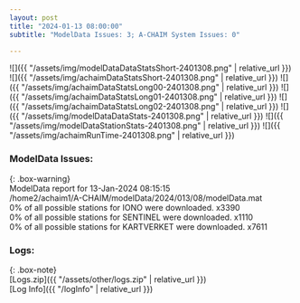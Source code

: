 ```yaml
---
layout: post
title: "2024-01-13 08:00:00"
subtitle: "ModelData Issues: 3; A-CHAIM System Issues: 0"

---
```


![]({{ "/assets/img/modelDataDataStatsShort-2401308.png" | relative_url }})
![]({{ "/assets/img/achaimDataStatsShort-2401308.png" | relative_url }})
![]({{ "/assets/img/achaimDataStatsLong00-2401308.png" | relative_url }})
![]({{ "/assets/img/achaimDataStatsLong01-2401308.png" | relative_url }})
![]({{ "/assets/img/achaimDataStatsLong02-2401308.png" | relative_url }})
![]({{ "/assets/img/modelDataDataStats-2401308.png" | relative_url }})
![]({{ "/assets/img/modelDataStationStats-2401308.png" | relative_url }})
![]({{ "/assets/img/achaimRunTime-2401308.png" | relative_url }})


### ModelData Issues:  
  
{: .box-warning}  
 ModelData report for 13-Jan-2024 08:15:15   
 /home2/achaim1/A-CHAIM/modelData/2024/013/08/modelData.mat   
 0% of all possible stations for IONO were downloaded. x3390   
 0% of all possible stations for SENTINEL were downloaded. x1110   
 0% of all possible stations for KARTVERKET were downloaded. x7611   
  


### Logs:  
  
{: .box-note}  
[Logs.zip]({{ "/assets/other/logs.zip" | relative_url }})  
[Log Info]({{ "/logInfo" | relative_url }})  
